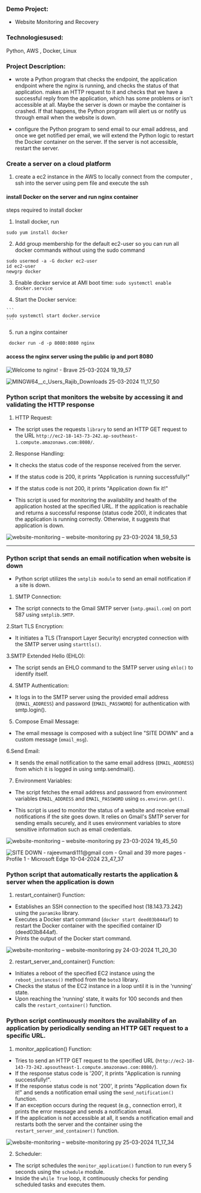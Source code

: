 ### Demo Project:
* Website Monitoring and Recovery
### Technologiesused:
Python, AWS , Docker, Linux


###  Project Description:

* wrote a Python program that checks the endpoint, the application endpoint where the nginx is running, and checks the status of that application. makes an HTTP request to it and checks that we have a successful reply from the application, which has some problems or isn't accessible at all. Maybe the server is down or maybe the container is crashed. If that happens, the Python program will alert us or notify us through email when the website is down.

* configure the Python program to send email to our email address, and once we get notified per email, we will extend the Python logic to restart the Docker container on the server. If the server is not accessible, restart the server. 


### Create a server on a cloud platform
1) create a ec2 instance in the AWS to locally connect from the computer , ssh into the server using pem file and execute the ssh 


#### install Docker on the server and run nginx container 

steps required to install docker

 1. Install docker, run
   ```
   sudo yum install docker
  ```

  2. Add group membership for the default ec2-user so you can run all docker commands without using the sudo command
   ```
   sudo usermod -a -G docker ec2-user
   id ec2-user
   newgrp docker
   ```

  3. Enable docker service at AMI boot time:
    ```
    sudo systemctl enable docker.service
    ```

  4. Start the Docker service:

    ```
    sudo systemctl start docker.service
    ```


  5. run a nginx container

   ```
    docker run -d -p 8080:8080 nginx
   ```


#### access the nginx server using the public ip and port 8080


![Welcome to nginx! - Brave 25-03-2024 19_19_57](https://github.com/Rajib-Mardi/Website-Monitoring/assets/96679708/d94e3559-05bb-47f8-8fa9-bc68e136ad50)


![MINGW64__c_Users_Rajib_Downloads 25-03-2024 11_17_50](https://github.com/Rajib-Mardi/Website-Monitoring/assets/96679708/8e6648c5-90ee-44d2-bc1e-e1223690a5b3)




### Python script that monitors the website by accessing it and validating the HTTP response


1. HTTP Request:

* The script uses the requests ```library``` to send an HTTP GET request to the URL ```http://ec2-18-143-73-242.ap-southeast-1.compute.amazonaws.com:8080/```.

2. Response Handling:

* It checks the status code of the response received from the server.
* If the status code is 200, it prints "Application is running successfully!"
* If the status code is not 200, it prints "Application down fix it!"


* This script is used for monitoring the availability and health of the application hosted at the specified URL. If the application is reachable and returns a successful response (status code 200), it indicates that the application is running correctly. Otherwise, it suggests that application is down.


![website-monitoring – website-monitoring py 23-03-2024 18_59_53](https://github.com/Rajib-Mardi/Website-Monitoring/assets/96679708/38c286bd-f2db-41ea-8ca6-e4cdd0563c65)


 -----------------------------------------------------------------------------
 
### Python script that sends an email notification when website is down


* Python script utilizes the ```smtplib module``` to send an email notification if a site is down. 

1. SMTP Connection:

* The script connects to the Gmail SMTP server (```smtp.gmail.com```) on port 587 using ```smtplib.SMTP```.

2.Start TLS Encryption:

* It initiates a TLS (Transport Layer Security) encrypted connection with the SMTP server using ```starttls()```.

3.SMTP Extended Hello (EHLO):

* The script sends an EHLO command to the SMTP server using ```ehlo()``` to identify itself.

4. SMTP Authentication:

* It logs in to the SMTP server using the provided email address (```EMAIL_ADDRESS```) and password (```EMAIL_PASSWORD```) for authentication with smtp.login().

5. Compose Email Message:

* The email message is composed with a subject line "SITE DOWN" and a custom message (```email_msg```).

6.Send Email:

* It sends the email notification to the same email address (```EMAIL_ADDRESS```) from which it is logged in using smtp.sendmail().

7. Environment Variables:

* The script fetches the email address and password from environment variables ```EMAIL_ADDRESS``` and ```EMAIL_PASSWORD``` using ```os.environ.get()```.

* This script is used to monitor the status of a website and receive email notifications if the site goes down. It relies on Gmail's SMTP server for sending emails securely, and it uses environment variables to store sensitive information such as email credentials.


![website-monitoring – website-monitoring py 23-03-2024 19_45_50](https://github.com/Rajib-Mardi/Website-Monitoring/assets/96679708/bd553717-5019-46e3-9333-9d66679a9ee6)



![SITE DOWN - rajeevmardi111@gmail com - Gmail and 39 more pages - Profile 1 - Microsoft​ Edge 10-04-2024 23_47_37](https://github.com/Rajib-Mardi/Website-Monitoring/assets/96679708/1319217a-238b-4851-be3c-522ea08c8689)


###   Python script that automatically restarts the application & server when the application is down




1. restart_container() Function:

  * Establishes an SSH connection to the specified host (18.143.73.242) using the ```paramiko``` library.
  * Executes a Docker start command (```docker start deed03b844af```) to restart the Docker container with the specified container ID (deed03b844af).
  * Prints the output of the Docker start command.

![website-monitoring – website-monitoring py 24-03-2024 11_20_30](https://github.com/Rajib-Mardi/Website-Monitoring/assets/96679708/60813ee9-d8e2-4ee6-99ff-8a1890e1eba6)

2. restart_server_and_container() Function:

 * Initiates a reboot of the specified EC2 instance using the ```reboot_instances()``` method from the ```boto3``` library.
 * Checks the status of the EC2 instance in a loop until it is in the 'running' state.
 * Upon reaching the 'running' state, it waits for 100 seconds and then calls the ```restart_container()``` function.
 







###  Python script continuously monitors the availability of an application by periodically sending an HTTP GET request to a specific URL.

1. monitor_application() Function:

* Tries to send an HTTP GET request to the specified URL  (```http://ec2-18-143-73-242.apsoutheast-1.compute.amazonaws.com:8080/```).
* If the response status code is '200', it prints "Application is running successfully!".
* If the response status code is not '200', it prints "Application down fix it!" and sends a notification email using the ```send_notification()``` function.
* If an exception occurs during the request (e.g., connection error), it prints the error message and sends a notification email.
* If the application is not accessible at all, it sends a notification email and restarts both the server and the container using the ```restart_server_and_container()``` function.

![website-monitoring – website-monitoring py 25-03-2024 11_17_34](https://github.com/Rajib-Mardi/Website-Monitoring/assets/96679708/ed4beb28-7232-4fa8-8693-c7a7ee2c969d)

  

2. Scheduler:

* The script schedules the ```monitor_application()``` function to run every 5 seconds using the ```schedule``` module.
* Inside the ```while True``` loop, it continuously checks for pending scheduled tasks and executes them.









